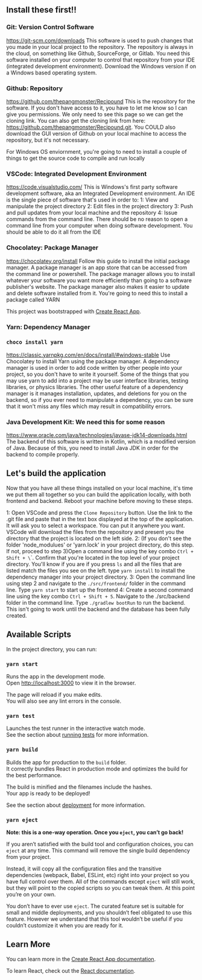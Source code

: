 ## Install these first!!

### Git: Version Control Software

https://git-scm.com/downloads This software is used to push changes that you made in your local project to the repository. The repository is always in the cloud, on something like Github, SourceForge, or Gitlab. You need this software installed on your computer to control that repository from your IDE (integrated development environment). Download the Windows version if on a Windows based operating system.

### Github: Repository

https://github.com/thepangmonster/Recipound This is the repository for the software. If you don't have access to it, you have to let me know so I can give you permissions. We only need to see this page so we can get the cloning link. You can also get the cloning link from here: https://github.com/thepangmonster/Recipound.git. You COULD also download the GUI version of Github on your local machine to access the repository, but it's not necessary. 

For Windows OS enviornment, you're going to need to install a couple of things to get the source code to compile and run locally

### VSCode: Integrated Development Environment

https://code.visualstudio.com/ This is Windows's first party software development software, aka an Integrated Development environment. An IDE is the single piece of software that's used in order to:
1: View and manipulate the project directory
2: Edit files in the project directory
3: Push and pull updates from your local machine and the repository
4: Issue commands from the command line. There should be no reason to open a command line from your computer when doing software development. You should be able to do it all from the IDE

### Chocolatey: Package Manager

https://chocolatey.org/install Follow this guide to install the initial package manager. A package manager is an app store that can be accessed from the command line or powershell. The package manager allows you to install whatever your software you want more efficiently than going to a software publisher's website. The package manager also makes it easier to update and delete software installed from it. You're going to need this to install a package called YARN

This project was bootstrapped with [Create React App](https://github.com/facebook/create-react-app).

### Yarn: Dependency Manager
### `choco install yarn`

https://classic.yarnpkg.com/en/docs/install/#windows-stable Use Chocolatey to install Yarn using the package manager. A dependency manager is used in order to add code written by other people into your project, so you don't have to write it yourself. Some of the things that you may use yarn to add into a project may be user interface libraries, testing libraries, or physics libraries. The other useful feature of a dependency manager is it manages installation, updates, and deletions for you on the backend, so if you ever need to manipulate a dependency, you can be sure that it won't miss any files which may result in compatibility errors. 

### Java Development Kit: We need this for some reason

https://www.oracle.com/java/technologies/javase-jdk14-downloads.html The backend of this software is written in Kotlin, which is a modified version of Java. Because of this, you need to install Java JDK in order for the backend to compile properly. 

## Let's build the application

Now that you have all these things installed on your local machine, it's time we put them all together so you can build the application locally, with both frontend and backend. Reboot your machine before moving to these steps.

1: Open VSCode and press the `Clone Repository` button. Use the link to the .git file and paste that in the text box displayed at the top of the application. It will ask you to select a workspace. You can put it anywhere you want. VSCode will download the files from the repository and present you the directory that the project is located on the left side. 
2: (If you don't see the folder 'node_modulues' or 'yarn.lock' in your project directory, do this step. If not, proceed to step 3)Open a command line using the key combo `Ctrl + Shift + \`\`. Confirm that you're located in the top level of your project directory. You'll know if you are if you press `ls` and all the files that are listed match the files you see on the left. type `yarn install` to install the dependency manager into your project directory.
3: Open the command line using step 2 and navigate to the `./src/frontend/` folder in the command line. Type `yarn start` to start up the frontend
4: Create a second command line using the key combo `Ctrl + Shift + 5`. Navigate to the ./src/backend folder in the command line. Type `./gradlew bootRun` to run the backend. This isn't going to work until the backend and the database has been fully created. 

## Available Scripts

In the project directory, you can run:

### `yarn start`

Runs the app in the development mode.<br />
Open [http://localhost:3000](http://localhost:3000) to view it in the browser.

The page will reload if you make edits.<br />
You will also see any lint errors in the console.

### `yarn test`

Launches the test runner in the interactive watch mode.<br />
See the section about [running tests](https://facebook.github.io/create-react-app/docs/running-tests) for more information.

### `yarn build`

Builds the app for production to the `build` folder.<br />
It correctly bundles React in production mode and optimizes the build for the best performance.

The build is minified and the filenames include the hashes.<br />
Your app is ready to be deployed!

See the section about [deployment](https://facebook.github.io/create-react-app/docs/deployment) for more information.

### `yarn eject`

**Note: this is a one-way operation. Once you `eject`, you can’t go back!**

If you aren’t satisfied with the build tool and configuration choices, you can `eject` at any time. This command will remove the single build dependency from your project.

Instead, it will copy all the configuration files and the transitive dependencies (webpack, Babel, ESLint, etc) right into your project so you have full control over them. All of the commands except `eject` will still work, but they will point to the copied scripts so you can tweak them. At this point you’re on your own.

You don’t have to ever use `eject`. The curated feature set is suitable for small and middle deployments, and you shouldn’t feel obligated to use this feature. However we understand that this tool wouldn’t be useful if you couldn’t customize it when you are ready for it.

## Learn More

You can learn more in the [Create React App documentation](https://facebook.github.io/create-react-app/docs/getting-started).

To learn React, check out the [React documentation](https://reactjs.org/).
